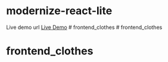 # modernize-react-lite

Live demo url <a href="https://modernize-react-free.netlify.app/dashboard">Live Demo</a>
#   f r o n t e n d _ c l o t h e s  
 # frontend_clothes
# frontend_clothes
